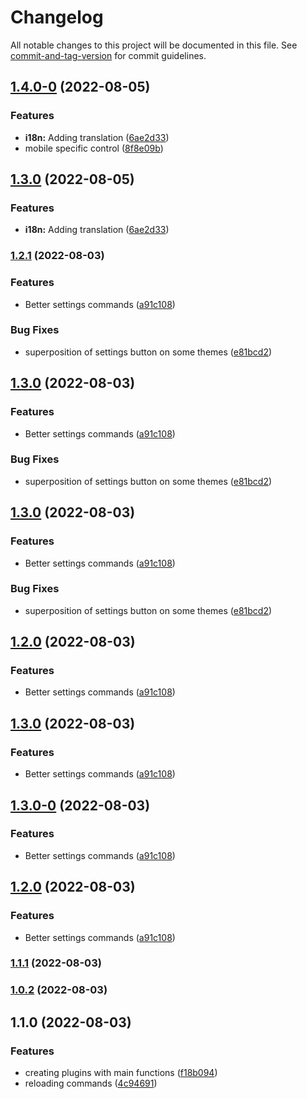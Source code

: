 # Changelog

All notable changes to this project will be documented in this file. See [commit-and-tag-version](https://github.com/absolute-version/commit-and-tag-version) for commit guidelines.

## [1.4.0-0](https://github.com/Mara-Li/obsidian-group-snippets/compare/1.2.1...1.4.0-0) (2022-08-05)


### Features

* **i18n:** Adding translation ([6ae2d33](https://github.com/Mara-Li/obsidian-group-snippets/commit/6ae2d3356ffe7cefee3f37b0a91ed327000fb634))
* mobile specific control ([8f8e09b](https://github.com/Mara-Li/obsidian-group-snippets/commit/8f8e09b8682d687ea306e9f05650d891b407ba3d))

## [1.3.0](https://github.com/Mara-Li/obsidian-group-snippets/compare/1.2.1...1.3.0) (2022-08-05)


### Features

* **i18n:** Adding translation ([6ae2d33](https://github.com/Mara-Li/obsidian-group-snippets/commit/6ae2d3356ffe7cefee3f37b0a91ed327000fb634))

### [1.2.1](https://github.com/Mara-Li/obsidian-group-snippets/compare/1.1.0...1.2.1) (2022-08-03)


### Features

* Better settings commands ([a91c108](https://github.com/Mara-Li/obsidian-group-snippets/commit/a91c10857baa2a88fc43015d47bc0c2fe9dc4381))


### Bug Fixes

* superposition of settings button on some themes ([e81bcd2](https://github.com/Mara-Li/obsidian-group-snippets/commit/e81bcd28c2c9f5559959e4787825892edf856153))

## [1.3.0](https://github.com/Mara-Li/obsidian-group-snippets/compare/1.1.0...1.3.0) (2022-08-03)


### Features

* Better settings commands ([a91c108](https://github.com/Mara-Li/obsidian-group-snippets/commit/a91c10857baa2a88fc43015d47bc0c2fe9dc4381))


### Bug Fixes

* superposition of settings button on some themes ([e81bcd2](https://github.com/Mara-Li/obsidian-group-snippets/commit/e81bcd28c2c9f5559959e4787825892edf856153))

## [1.3.0](https://github.com/Mara-Li/obsidian-group-snippets/compare/1.1.0...1.3.0) (2022-08-03)


### Features

* Better settings commands ([a91c108](https://github.com/Mara-Li/obsidian-group-snippets/commit/a91c10857baa2a88fc43015d47bc0c2fe9dc4381))


### Bug Fixes

* superposition of settings button on some themes ([e81bcd2](https://github.com/Mara-Li/obsidian-group-snippets/commit/e81bcd28c2c9f5559959e4787825892edf856153))

## [1.2.0](https://github.com/Mara-Li/obsidian-group-snippets/compare/1.1.0...1.2.0) (2022-08-03)


### Features

* Better settings commands ([a91c108](https://github.com/Mara-Li/obsidian-group-snippets/commit/a91c10857baa2a88fc43015d47bc0c2fe9dc4381))

## [1.3.0](https://github.com/Mara-Li/obsidian-group-snippets/compare/1.1.0...1.3.0) (2022-08-03)


### Features

* Better settings commands ([a91c108](https://github.com/Mara-Li/obsidian-group-snippets/commit/a91c10857baa2a88fc43015d47bc0c2fe9dc4381))

## [1.3.0-0](https://github.com/Mara-Li/obsidian-group-snippets/compare/1.1.0...1.3.0-0) (2022-08-03)


### Features

* Better settings commands ([a91c108](https://github.com/Mara-Li/obsidian-group-snippets/commit/a91c10857baa2a88fc43015d47bc0c2fe9dc4381))

## [1.2.0](https://github.com/Mara-Li/obsidian-group-snippets/compare/1.1.0...1.2.0) (2022-08-03)


### Features

* Better settings commands ([a91c108](https://github.com/Mara-Li/obsidian-group-snippets/commit/a91c10857baa2a88fc43015d47bc0c2fe9dc4381))

### [1.1.1](https://github.com/Mara-Li/obsidian-group-snippets/compare/1.1.0...1.1.1) (2022-08-03)

### [1.0.2](https://github.com/Mara-Li/obsidian-group-snippets/compare/1.1.0...1.0.2) (2022-08-03)

## 1.1.0 (2022-08-03)


### Features

* creating plugins with main functions ([f18b094](https://github.com/Mara-Li/obsidian-group-snippets/commit/f18b094151d4402531ea49bafd7d24817b157b2f))
* reloading commands ([4c94691](https://github.com/Mara-Li/obsidian-group-snippets/commit/4c9469154f5d8a2a76ee339bc43a46cbff6e00df))
